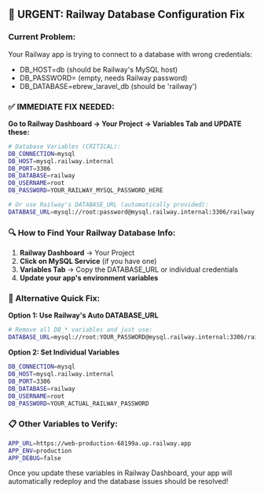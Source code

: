 ## 🚨 URGENT: Railway Database Configuration Fix

### Current Problem:
Your Railway app is trying to connect to a database with wrong credentials:
- DB_HOST=db (should be Railway's MySQL host)
- DB_PASSWORD= (empty, needs Railway password)
- DB_DATABASE=ebrew_laravel_db (should be 'railway')

### ✅ IMMEDIATE FIX NEEDED:

**Go to Railway Dashboard → Your Project → Variables Tab and UPDATE these:**

```bash
# Database Variables (CRITICAL):
DB_CONNECTION=mysql
DB_HOST=mysql.railway.internal
DB_PORT=3306
DB_DATABASE=railway
DB_USERNAME=root
DB_PASSWORD=YOUR_RAILWAY_MYSQL_PASSWORD_HERE

# Or use Railway's DATABASE_URL (automatically provided):
DATABASE_URL=mysql://root:password@mysql.railway.internal:3306/railway
```

### 🔍 How to Find Your Railway Database Info:

1. **Railway Dashboard** → Your Project
2. **Click on MySQL Service** (if you have one)
3. **Variables Tab** → Copy the DATABASE_URL or individual credentials
4. **Update your app's environment variables**

### 🚀 Alternative Quick Fix:

**Option 1: Use Railway's Auto DATABASE_URL**
```bash
# Remove all DB_* variables and just use:
DATABASE_URL=mysql://root:YOUR_PASSWORD@mysql.railway.internal:3306/railway
```

**Option 2: Set Individual Variables**
```bash
DB_CONNECTION=mysql
DB_HOST=mysql.railway.internal
DB_PORT=3306  
DB_DATABASE=railway
DB_USERNAME=root
DB_PASSWORD=YOUR_ACTUAL_RAILWAY_PASSWORD
```

### 📋 Other Variables to Verify:
```bash
APP_URL=https://web-production-68199a.up.railway.app
APP_ENV=production
APP_DEBUG=false
```

Once you update these variables in Railway Dashboard, your app will automatically redeploy and the database issues should be resolved!